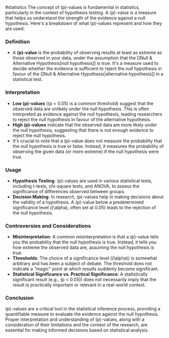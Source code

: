 #statistics 
The concept of \(p\)-values is fundamental in statistics, particularly in the context of hypothesis testing. A \(p\)-value is a measure that helps us understand the strength of the evidence against a null hypothesis. Here's a breakdown of what \(p\)-values represent and how they are used:

### Definition

- A **\(p\)-value** is the probability of observing results at least as extreme as those observed in your data, under the assumption that the [[Null & Alternative Hypothesis|null hypothesis]] is true. It's a measure used to decide whether the evidence is sufficient to reject the null hypothesis in favour of the [[Null & Alternative Hypothesis|alternative hypothesis]] in a statistical test.

### Interpretation

- **Low \(p\)-values** (\(p < 0.05\) is a common threshold) suggest that the observed data are unlikely under the null hypothesis. This is often interpreted as evidence against the null hypothesis, leading researchers to reject the null hypothesis in favour of the alternative hypothesis.
- **High \(p\)-values** indicate that the observed data are more likely under the null hypothesis, suggesting that there is not enough evidence to reject the null hypothesis.
- It's crucial to note that a \(p\)-value does not measure the probability that the null hypothesis is true or false. Instead, it measures the probability of observing the given data (or more extreme) if the null hypothesis were true.

### Usage

- **Hypothesis Testing**: \(p\)-values are used in various statistical tests, including t-tests, chi-square tests, and ANOVA, to assess the significance of differences observed between groups.
- **Decision Making**: In research, \(p\)-values help in making decisions about the validity of a hypothesis. A \(p\)-value below a predetermined significance level (\(\alpha\), often set at 0.05) leads to the rejection of the null hypothesis.

### Controversies and Considerations

- **Misinterpretation**: A common misinterpretation is that a \(p\)-value tells you the probability that the null hypothesis is true. Instead, it tells you how extreme the observed data are, assuming the null hypothesis is true.
- **Thresholds**: The choice of a significance level (\(\alpha\)) is somewhat arbitrary and has been a subject of debate. The threshold does not indicate a "magic" point at which results suddenly become significant.
- **Statistical Significance vs. Practical Significance**: A statistically significant result (e.g., \(p < 0.05\)) does not necessarily imply that the result is practically important or relevant in a real-world context.

### Conclusion

\(p\)-values are a critical tool in the statistical inference process, providing a quantifiable measure to evaluate the evidence against the null hypothesis. Proper interpretation and understanding of \(p\)-values, along with a consideration of their limitations and the context of the research, are essential for making informed decisions based on statistical analysis.